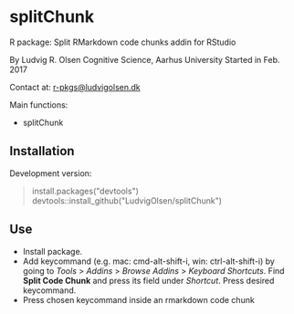 
<!-- README.md is generated from README.Rmd. Please edit that file -->
splitChunk
==========

R package: Split RMarkdown code chunks addin for RStudio

By Ludvig R. Olsen
Cognitive Science, Aarhus University
Started in Feb. 2017

Contact at: <r-pkgs@ludvigolsen.dk>

Main functions:

-   splitChunk

Installation
------------

Development version:

> install.packages("devtools")
> devtools::install\_github("LudvigOlsen/splitChunk")

Use
---

-   Install package.
-   Add keycommand (e.g. mac: cmd-alt-shift-i, win: ctrl-alt-shift-i)
    by going to *Tools* &gt; *Addins* &gt; *Browse Addins* &gt; *Keyboard Shortcuts*. Find **Split Code Chunk** and press its field under *Shortcut*. Press desired keycommand.
-   Press chosen keycommand inside an rmarkdown code chunk
